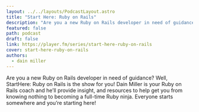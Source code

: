```yaml
---
layout: ../../layouts/PodcastLayout.astro
title: "Start Here: Ruby on Rails"
description: "Are you a new Ruby on Rails developer in need of guidance? Well, StartHere: Ruby on Rails is the show for you."
featured: false
path: podcast
draft: false
link: https://player.fm/series/start-here-ruby-on-rails
cover: start-here-ruby-on-rails
authors:
  - dain miller
---
```


Are you a new Ruby on Rails developer in need of guidance? Well, StartHere: Ruby on Rails is the show for you! Dain Miller is your Ruby on Rails coach and he’ll provide insight, and resources to help get you from knowing nothing to becoming a full-time Ruby ninja. Everyone starts somewhere and you’re starting here!